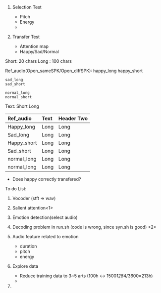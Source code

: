 1. Selection Test
    - Pitch
    - Energy
    -



2. Transfer Test
    - Attention map
    - Happy/Sad/Normal

Short: 20 chars
Long : 100 chars

Ref_audio(Open_sameSPK/Open_diffSPK):
    happy_long
    happy_short

    sad_long
    sad_short

    normal_long
    normal_short



Text:
    Short
    Long

| Ref_audio     | Text     | Header Two     |
| :------------- | :------------- |:------------- |
| Happy_long       |  Long        | Long       |
| Sad_long       |  Long        | Long       |
| Happy_short       |  Long        | Long       |
| Sad_short       |  Long        | Long       |
| normal_long       |  Long        | Long       |
| normal_long       |  Long        | Long       |


- Does happy correctly transfered?

To do List:

1. Vocoder (stft => wav)
2. Salient attention<1>
3. Emotion detection(select audio)
4. Decoding problem in run.sh (code is wrong, since syn.sh is good) <2>

5. Audio feature related to emotion
    - duration
    - pitch
    - energy

6. Explore data
    - Reduce training data to 3~5 arts (100h <-> 1500*128*4/3600=213h)
    - 
7. 